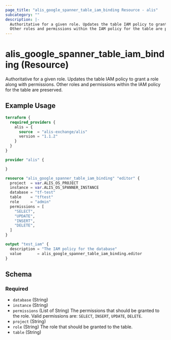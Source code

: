 ```yaml
---
page_title: "alis_google_spanner_table_iam_binding Resource - alis"
subcategory: ""
description: |-
  Authoritative for a given role. Updates the table IAM policy to grant a role along with permissions.
  Other roles and permissions within the IAM policy for the table are preserved.
---
```


# alis_google_spanner_table_iam_binding (Resource)

Authoritative for a given role. Updates the table IAM policy to grant a role along with permissions.
Other roles and permissions within the IAM policy for the table are preserved.

## Example Usage

```terraform
terraform {
  required_providers {
    alis = {
      source  = "alis-exchange/alis"
      version = "1.1.2"
    }
  }
}

provider "alis" {

}

resource "alis_google_spanner_table_iam_binding" "editor" {
  project  = var.ALIS_OS_PROJECT
  instance = var.ALIS_OS_SPANNER_INSTANCE
  database = "tf-test"
  table    = "tftest"
  role     = "admin"
  permissions = [
    "SELECT",
    "UPDATE",
    "INSERT",
    "DELETE",
  ]
}

output "test_iam" {
  description = "The IAM policy for the database"
  value       = alis_google_spanner_table_iam_binding.editor
}
```

<!-- schema generated by tfplugindocs -->
## Schema

### Required

- `database` (String)
- `instance` (String)
- `permissions` (List of String) The permissions that should be granted to the role.
Valid permissions are: `SELECT`, `INSERT`, `UPDATE`, `DELETE`.
- `project` (String)
- `role` (String) The role that should be granted to the table.
- `table` (String)